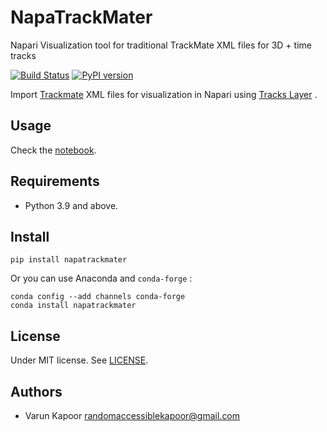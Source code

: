 # NapaTrackMater
Napari Visualization tool for traditional TrackMate XML files for 3D + time tracks


[![Build Status](https://travis-ci.com/kapoorlab/napatrackmater.svg?branch=master)](https://travis-ci.com/kapoorlab/napatrackmater)
[![PyPI version](https://img.shields.io/pypi/v/napatrackmater.svg?maxAge=2591000)](https://pypi.org/project/napatrackmater/)

Import [Trackmate](https://imagej.net/TrackMate) XML files for visualization in Napari using [Tracks Layer](https://napari.org/tutorials/fundamentals/tracks.html) .

## Usage

Check the [notebook](Notebooks/TrackVisualization.ipynb).

## Requirements

- Python 3.9 and above.

## Install

`pip install napatrackmater`

Or you can use Anaconda and `conda-forge` :

```
conda config --add channels conda-forge
conda install napatrackmater
```

## License

Under MIT license. See [LICENSE](LICENSE).

## Authors

- Varun Kapoor <randomaccessiblekapoor@gmail.com>
